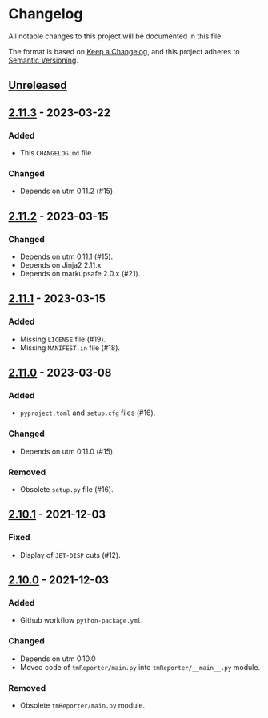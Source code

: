 # Changelog

All notable changes to this project will be documented in this file.

The format is based on [Keep a Changelog](https://keepachangelog.com/en/1.0.0/),
and this project adheres to [Semantic Versioning](https://semver.org/spec/v2.0.0.html).

## [Unreleased]

## [2.11.3] - 2023-03-22

### Added

- This `CHANGELOG.md` file.

### Changed

- Depends on utm 0.11.2 (#15).

## [2.11.2] - 2023-03-15

### Changed

- Depends on utm 0.11.1 (#15).
- Depends on Jinja2 2.11.x
- Depends on markupsafe 2.0.x (#21).

## [2.11.1] - 2023-03-15

### Added

- Missing `LICENSE` file (#19).
- Missing `MANIFEST.in` file (#18).

## [2.11.0] - 2023-03-08

### Added

- `pyproject.toml` and `setup.cfg` files (#16).

### Changed

- Depends on utm 0.11.0 (#15).

### Removed

- Obsolete `setup.py` file (#16).

## [2.10.1] - 2021-12-03

### Fixed

- Display of `JET-DISP` cuts (#12).

## [2.10.0] - 2021-12-03

### Added

- Github workflow `python-package.yml`.

### Changed

- Depends on utm 0.10.0
- Moved code of `tmReporter/main.py` into `tmReporter/__main__.py` module.

### Removed

- Obsolete `tmReporter/main.py` module.

[unreleased]: https://github.com/cms-l1-globaltrigger/tm-reporter/compare/2.11.3...HEAD
[2.11.3]: https://github.com/cms-l1-globaltrigger/tm-reporter/compare/2.11.2...2.11.3
[2.11.2]: https://github.com/cms-l1-globaltrigger/tm-reporter/compare/2.11.1...2.11.2
[2.11.1]: https://github.com/cms-l1-globaltrigger/tm-reporter/compare/2.11.0...2.11.1
[2.11.0]: https://github.com/cms-l1-globaltrigger/tm-reporter/compare/2.10.1...2.11.0
[2.10.1]: https://github.com/cms-l1-globaltrigger/tm-reporter/compare/2.10.0...2.10.1
[2.10.0]: https://github.com/cms-l1-globaltrigger/tm-reporter/compare/2.9.0...2.10.0
